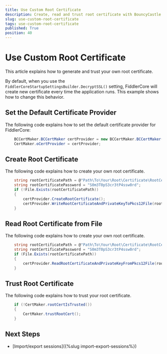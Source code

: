 ```yaml
---
title: Use Custom Root Certificate
description: Create, read and trust root certificate with BouncyCastle in FiddlerCore
slug: use-custom-root-certificate
tags: use-custom-root-certificate
published: True
position: 40
---
```


# Use Custom Root Certificate

This article explains how to generate and trust your own root certificate.

By default, when you use the `FiddlerCoreStartupSettingsBuilder.DecryptSSL()` setting, 
FiddlerCore will create new certificate every time the application runs. This example shows how to change this behavior.

## Set the Default Certificate Provider

The following code explains how to set the default certificate provider for FiddlerCore:
```c#
    BCCertMaker.BCCertMaker certProvider = new BCCertMaker.BCCertMaker();
    CertMaker.oCertProvider = certProvider;
```

## Create Root Certificate

The following code explains how to create your own root certificate.
```c#
    string rootCertificatePath = @"Path\To\Your\Root\Certificate\RootCertificate.p12";
    string rootCertificatePassword = "S0m3T0pS3cr3tP4ssw0rd";
    if (!File.Exists(rootCertificatePath))
    {
        certProvider.CreateRootCertificate();
        certProvider.WriteRootCertificateAndPrivateKeyToPkcs12File(rootCertificatePath, rootCertificatePassword);
    }
```

## Read Root Certificate from File

The following code explains how to create your own root certificate.
```c#
    string rootCertificatePath = @"Path\To\Your\Root\Certificate\RootCertificate.p12";
    string rootCertificatePassword = "S0m3T0pS3cr3tP4ssw0rd";
    if (File.Exists(rootCertificatePath))
    {
        certProvider.ReadRootCertificateAndPrivateKeyFromPkcs12File(rootCertificatePath, rootCertificatePassword);
    }
```

## Trust Root Certificate

The following code explains how to trust your root certificate.
```c#
    if (!CertMaker.rootCertIsTrusted())
    {
        CertMaker.trustRootCert();
    }
```

## Next Steps

- [Import/export sessions]({%slug import-export-sessions%})
